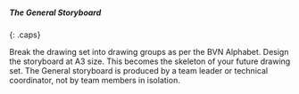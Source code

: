 ##### The General Storyboard
{: .caps}

Break the drawing set into drawing groups as per the BVN Alphabet. Design the storyboard at A3 size. This becomes the skeleton of your future drawing set. The General storyboard is produced by a team leader or technical coordinator, not by team members in isolation.
